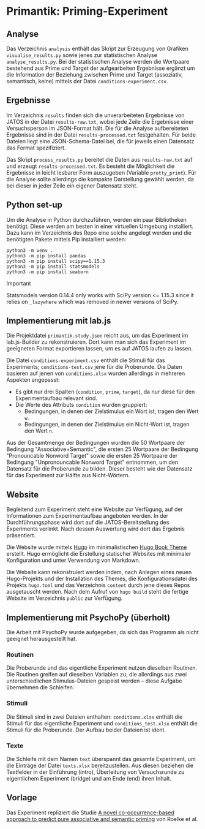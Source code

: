 # Primantik: Priming-Experiment

## Analyse

Das Verzeichnis `analysis` enthält das Skript zur Erzeugung von Grafiken `visualise_results.py` sowie jenes zur statistischen Analyse `analyse_results.py`. Bei der statistischen Analyse werden die Wortpaare bestehend aus Prime und Target der aufgearbeiten Ergebnisse ergänzt um die Information der Beziehung zwischen Prime und Target (assoziativ, semantisch, keine) mittels der Datei `conditions-experiment.csv`.

## Ergebnisse

Im Verzeichnis `results` finden sich die unverarbeiteten Ergebnisse von JATOS in der Datei `results-raw.txt`, wobei jede Zeile die Ergebnisse einer Versuchsperson im JSON-Format hält. Die für die Analyse aufbereiteten Ergebnisse sind in der Datei `results-processed.txt` festgehalten. Für beide Dateien liegt eine JSON-Schema-Datei bei, die für jeweils einen Datensatz das Format spezifiziert.

Das Skript `process_results.py` bereitet die Daten aus `results-raw.txt` auf und erzeugt `results-processed.txt`. Es besteht die Möglichkeit die Ergebnisse in leicht lesbarer Form auszugeben (Variable `pretty_print`). Für die Analyse sollte allerdings die kompakte Darstellung gewählt werden, da bei dieser in jeder Zeile ein eigener Datensatz steht.

## Python set-up

Um die Analyse in Python durchzuführen, werden ein paar Bibliotheken benötigt. Diese werden am besten in einer virtuellen Umgebung installiert. Dazu kann im Verzeichnis des Repo eine solche angelegt werden und die benötigten Pakete mittels Pip installiert werden:

```
python3 -m venv .
python3 -m pip install pandas
python3 -m pip install scipy==1.15.3
python3 -m pip install statsmodels
python3 -m pip install seaborn
```

> [!IMPORTANT]  
> Statsmodels version 0.14.4 only works with SciPy version <= 1.15.3 since it relies on `_lazywhere` which was removed in newer versions of SciPy.

## Implementierung mit lab.js

Die Projektdatei `primantik.study.json` reicht aus, um das Experiment im lab.js-Builder zu rekonstruieren. Dort kann man sich das Experiment im geeigneten Format exportieren lassen, um es auf JATOS laufen zu lassen.

Die Datei `conditions-experiment.csv` enthält die Stimuli für das Experiments; `conditions-test.csv` jene für die Proberunde. Die Daten basieren auf jenen von `conditions.xlsx` wurden allerdings in mehreren Aspekten angepasst:

* Es gibt nur drei Spalten (`condition`, `prime`, `target`), da nur diese für den Experimentaufbau relevant sind.
* Die Werte des Attributs `condition` wurden gruppiert:
    * Bedingungen, in denen der Zielstimulus ein Wort ist, tragen den Wert `w`.
    * Bedingungen, in denen der Zielstimulus ein Nicht-Wort ist, tragen den Wert `n`.

Aus der Gesamtmenge der Bedingungen wurden die 50 Wortpaare der Bedingung "Associative+Semantic", die ersten 25 Wortpaare der Bedingung "Pronouncable Nonword Target" sowie die ersten 25 Wortpaare der Bedingung "Unpronouncable Nonword Target" entnommen, um den Datensatz für die Proberunde zu bilden. Dieser besteht wie der Datensatz für das Experiment zur Hälfte aus Nicht-Wörtern.

## Website

Begleitend zum Experiment steht eine Website zur Verfügung, auf der Informationen zum Experimentaufbau angeboten werden. In der Durchführungsphase wird dort auf die JATOS-Bereitstellung des Experiments verlinkt. Nach dessen Auswertung wird dort das Ergebnis präsentiert.

Die Website wurde mittels [Hugo](https://github.com/gohugoio/hugo) im minimalistischen [Hugo Book Theme](https://github.com/alex-shpak/hugo-book) erstellt. Hugo ermöglicht die Erstellung statischer Websites mit minimaler Konfiguration und unter Verwendung von Markdown.

Die Website kann rekonstruiert werden indem, nach Anlegen eines neuen Hugo-Projekts und der Installation des Themes, die Konfigurationsdatei des Projekts `hugo.toml` und das Verzeichnis `content` durch jene dieses Repos ausgetauscht werden. Nach dem Aufruf von `hugo build` steht die fertige Website im Verzeichnis `public` zur Verfügung.

## Implementierung mit PsychoPy (überholt)

Die Arbeit mit PsychoPy wurde aufgegeben, da sich das Programm als nicht geeignet herausgestellt hat.

### Routinen

Die Proberunde und das eigentliche Experiment nutzen dieselben Routinen. Die Routinen greifen auf dieselben Variablen zu, die allerdings aus zwei unterschiedlichen Stimulus-Dateien gespeist werden – diese Aufgabe übernehmen die Schleifen.

### Stimuli

Die Stimuli sind in zwei Dateien enthalten: `conditions.xlsx` enthält die Stimuli für das eigentliche Experiment und `conditions_test.xlsx` enthält die Stimuli für die Proberunde. Der Aufbau beider Dateien ist ident.

### Texte

Die Schleife mit dem Namen `text` überspannt das gesamte Experiment, um die Einträge der Datei `texts.xlsx` bereitzustellen. Aus diesen beziehen die Textfelder in der Einführung (intro), Überleitung von Versuchsrunde zu eigentlichem Experiment (bridge) und am Ende (end) ihren Inhalt.

## Vorlage

Das Experiment repliziert die Studie 
[A novel co-occurrence-based approach to predict pure associative and semantic priming](https://doi.org/10.3758/s13423-018-1453-6) von Roelke et al.
